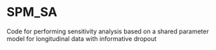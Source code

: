 # SPM_SA
Code for performing sensitivity analysis based on a shared parameter model for longitudinal data with informative dropout
